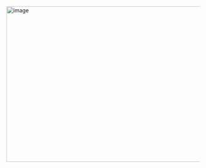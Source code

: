 <img width="1288" height="406" alt="image" src="https://github.com/user-attachments/assets/89500f05-5e78-418f-ac2f-27c53ac07651" />
